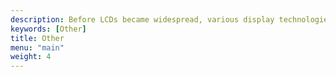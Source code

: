 ```yaml
---
description: Before LCDs became widespread, various display technologies competed with each other. Some, such as the Nixie and Numitron tube, achieved great popularity and were manufactured in a wide array of shapes and sizes by numerous companies. Others, however, were less successful and failed to establish a distinct category. This page focuses on the latter.
keywords: [Other]
title: Other
menu: "main"
weight: 4
---
```

